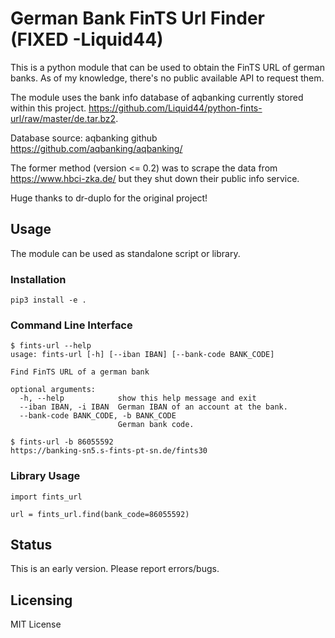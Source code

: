 # German Bank FinTS Url Finder (FIXED -Liquid44)
This is a python module that can be used to obtain the FinTS URL of german banks.
As of my knowledge, there's no public available API to request them.

The module uses the bank info database of aqbanking currently stored within this project.
https://github.com/Liquid44/python-fints-url/raw/master/de.tar.bz2.

Database source: aqbanking github
https://github.com/aqbanking/aqbanking/

The former method (version <= 0.2) was to scrape the data from https://www.hbci-zka.de/
    but they shut down their public info service.
    
Huge thanks to dr-duplo for the original project!    

## Usage
The module can be used as standalone script or library.

### Installation
```
pip3 install -e .
```

### Command Line Interface
```
$ fints-url --help
usage: fints-url [-h] [--iban IBAN] [--bank-code BANK_CODE]

Find FinTS URL of a german bank

optional arguments:
  -h, --help            show this help message and exit
  --iban IBAN, -i IBAN  German IBAN of an account at the bank.
  --bank-code BANK_CODE, -b BANK_CODE
                        German bank code.
```

```
$ fints-url -b 86055592
https://banking-sn5.s-fints-pt-sn.de/fints30
```
### Library Usage
```
import fints_url

url = fints_url.find(bank_code=86055592)
```
## Status
This is an early version. Please report errors/bugs.

## Licensing
MIT License
